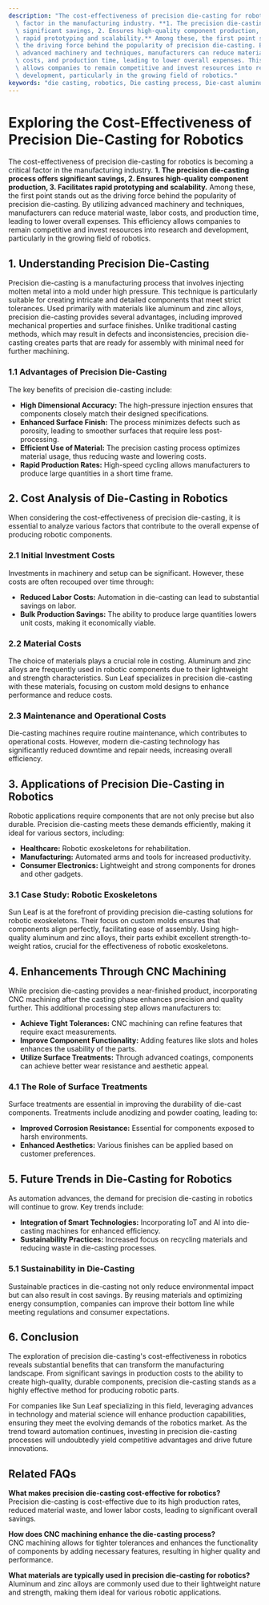 ```yaml
---
description: "The cost-effectiveness of precision die-casting for robotics is becoming a critical\
  \ factor in the manufacturing industry. **1. The precision die-casting process offers\
  \ significant savings, 2. Ensures high-quality component production, 3. Facilitates\
  \ rapid prototyping and scalability.** Among these, the first point stands out as\
  \ the driving force behind the popularity of precision die-casting. By utilizing\
  \ advanced machinery and techniques, manufacturers can reduce material waste, labor\
  \ costs, and production time, leading to lower overall expenses. This efficiency\
  \ allows companies to remain competitive and invest resources into research and\
  \ development, particularly in the growing field of robotics."
keywords: "die casting, robotics, Die casting process, Die-cast aluminum"
---
```

# Exploring the Cost-Effectiveness of Precision Die-Casting for Robotics

The cost-effectiveness of precision die-casting for robotics is becoming a critical factor in the manufacturing industry. **1. The precision die-casting process offers significant savings, 2. Ensures high-quality component production, 3. Facilitates rapid prototyping and scalability.** Among these, the first point stands out as the driving force behind the popularity of precision die-casting. By utilizing advanced machinery and techniques, manufacturers can reduce material waste, labor costs, and production time, leading to lower overall expenses. This efficiency allows companies to remain competitive and invest resources into research and development, particularly in the growing field of robotics.

## **1. Understanding Precision Die-Casting**

Precision die-casting is a manufacturing process that involves injecting molten metal into a mold under high pressure. This technique is particularly suitable for creating intricate and detailed components that meet strict tolerances. Used primarily with materials like aluminum and zinc alloys, precision die-casting provides several advantages, including improved mechanical properties and surface finishes. Unlike traditional casting methods, which may result in defects and inconsistencies, precision die-casting creates parts that are ready for assembly with minimal need for further machining.

### **1.1 Advantages of Precision Die-Casting**

The key benefits of precision die-casting include:

- **High Dimensional Accuracy:** The high-pressure injection ensures that components closely match their designed specifications.
- **Enhanced Surface Finish:** The process minimizes defects such as porosity, leading to smoother surfaces that require less post-processing.
- **Efficient Use of Material:** The precision casting process optimizes material usage, thus reducing waste and lowering costs.
- **Rapid Production Rates:** High-speed cycling allows manufacturers to produce large quantities in a short time frame.

## **2. Cost Analysis of Die-Casting in Robotics**

When considering the cost-effectiveness of precision die-casting, it is essential to analyze various factors that contribute to the overall expense of producing robotic components. 

### **2.1 Initial Investment Costs**

Investments in machinery and setup can be significant. However, these costs are often recouped over time through:

- **Reduced Labor Costs:** Automation in die-casting can lead to substantial savings on labor.
- **Bulk Production Savings:** The ability to produce large quantities lowers unit costs, making it economically viable.

### **2.2 Material Costs**

The choice of materials plays a crucial role in costing. Aluminum and zinc alloys are frequently used in robotic components due to their lightweight and strength characteristics. Sun Leaf specializes in precision die-casting with these materials, focusing on custom mold designs to enhance performance and reduce costs.

### **2.3 Maintenance and Operational Costs**

Die-casting machines require routine maintenance, which contributes to operational costs. However, modern die-casting technology has significantly reduced downtime and repair needs, increasing overall efficiency.

## **3. Applications of Precision Die-Casting in Robotics**

Robotic applications require components that are not only precise but also durable. Precision die-casting meets these demands efficiently, making it ideal for various sectors, including:

- **Healthcare:** Robotic exoskeletons for rehabilitation.
- **Manufacturing:** Automated arms and tools for increased productivity.
- **Consumer Electronics:** Lightweight and strong components for drones and other gadgets.

### **3.1 Case Study: Robotic Exoskeletons**

Sun Leaf is at the forefront of providing precision die-casting solutions for robotic exoskeletons. Their focus on custom molds ensures that components align perfectly, facilitating ease of assembly. Using high-quality aluminum and zinc alloys, their parts exhibit excellent strength-to-weight ratios, crucial for the effectiveness of robotic exoskeletons.

## **4. Enhancements Through CNC Machining**

While precision die-casting provides a near-finished product, incorporating CNC machining after the casting phase enhances precision and quality further. This additional processing step allows manufacturers to:

- **Achieve Tight Tolerances:** CNC machining can refine features that require exact measurements.
- **Improve Component Functionality:** Adding features like slots and holes enhances the usability of the parts.
- **Utilize Surface Treatments:** Through advanced coatings, components can achieve better wear resistance and aesthetic appeal.

### **4.1 The Role of Surface Treatments**

Surface treatments are essential in improving the durability of die-cast components. Treatments include anodizing and powder coating, leading to:

- **Improved Corrosion Resistance:** Essential for components exposed to harsh environments.
- **Enhanced Aesthetics:** Various finishes can be applied based on customer preferences.

## **5. Future Trends in Die-Casting for Robotics**

As automation advances, the demand for precision die-casting in robotics will continue to grow. Key trends include:

- **Integration of Smart Technologies:** Incorporating IoT and AI into die-casting machines for enhanced efficiency.
- **Sustainability Practices:** Increased focus on recycling materials and reducing waste in die-casting processes.

### **5.1 Sustainability in Die-Casting**

Sustainable practices in die-casting not only reduce environmental impact but can also result in cost savings. By reusing materials and optimizing energy consumption, companies can improve their bottom line while meeting regulations and consumer expectations.

## **6. Conclusion**

The exploration of precision die-casting's cost-effectiveness in robotics reveals substantial benefits that can transform the manufacturing landscape. From significant savings in production costs to the ability to create high-quality, durable components, precision die-casting stands as a highly effective method for producing robotic parts.

For companies like Sun Leaf specializing in this field, leveraging advances in technology and material science will enhance production capabilities, ensuring they meet the evolving demands of the robotics market. As the trend toward automation continues, investing in precision die-casting processes will undoubtedly yield competitive advantages and drive future innovations.

## **Related FAQs**

**What makes precision die-casting cost-effective for robotics?**  
Precision die-casting is cost-effective due to its high production rates, reduced material waste, and lower labor costs, leading to significant overall savings.

**How does CNC machining enhance the die-casting process?**  
CNC machining allows for tighter tolerances and enhances the functionality of components by adding necessary features, resulting in higher quality and performance.

**What materials are typically used in precision die-casting for robotics?**  
Aluminum and zinc alloys are commonly used due to their lightweight nature and strength, making them ideal for various robotic applications.
